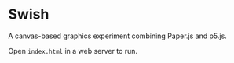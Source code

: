 # Swish

A canvas-based graphics experiment combining Paper.js and p5.js.

Open `index.html` in a web server to run.
